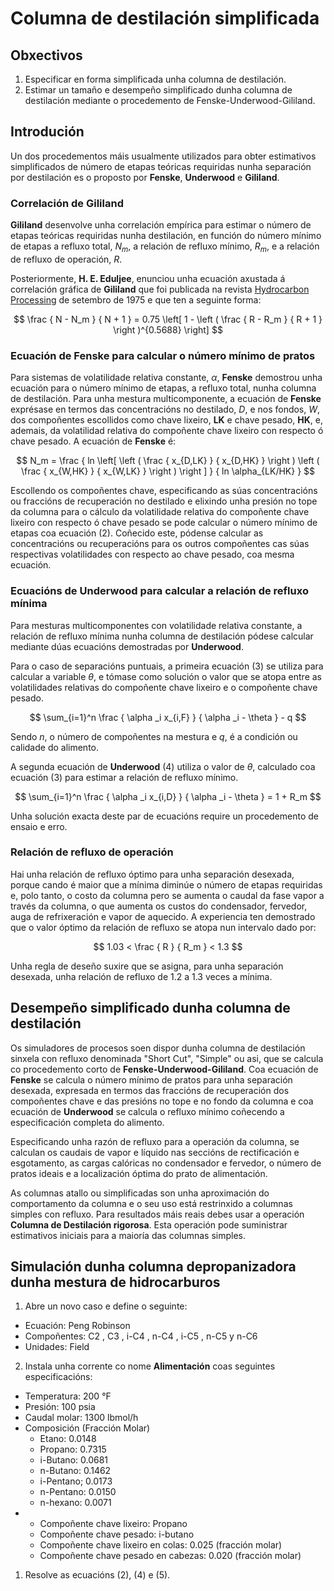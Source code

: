 # Columna de destilación simplificada
## Obxectivos
1. Especificar en forma simplificada unha columna de destilación.
2. Estimar un tamaño e desempeño simplificado dunha columna de destilación mediante o procedemento de Fenske-Underwood-Gililand.

## Introdución

Un dos procedementos máis usualmente utilizados para obter estimativos simplificados de número de etapas teóricas requiridas nunha separación por destilación es o proposto por **Fenske**, **Underwood** e **Gililand**.

### Correlación de Gililand

**Gililand** desenvolve unha correlación empírica para estimar o número de etapas teóricas requiridas nunha destilación, en función do número mínimo de etapas a refluxo total, $N_m$, a relación de refluxo mínimo, $R_m$, e a relación de refluxo de operación, $R$.

Posteriormente, **H. E. Eduljee**, enunciou unha ecuación axustada á correlación gráfica de
**Gililand** que foi publicada na revista [Hydrocarbon Processing](https://www.hydrocarbonprocessing.com/) de setembro de 1975 e que ten a seguinte forma:

$$
\frac { N - N_m } { N + 1 } = 0.75 \left[ 1 - \left ( \frac { R - R_m } { R + 1 } \right )^{0.5688} \right]
$$

### Ecuación de Fenske para calcular o número mínimo de pratos

Para sistemas de volatilidade relativa constante, $\alpha$, **Fenske** demostrou unha ecuación para o número mínimo de etapas, a refluxo total, nunha columna de destilación. Para unha mestura multicomponente, a ecuación de **Fenske** exprésase en termos das concentracións no destilado, $D$, e nos fondos, $W$, dos compoñentes escollidos como chave lixeiro, **LK** e chave pesado, **HK**, e, ademais, da volatilidad relativa do compoñente chave lixeiro con respecto ó chave pesado. A ecuación de **Fenske** é:

$$
N_m = \frac { ln \left[ \left ( \frac { x_{D,LK} } { x_{D,HK} } \right ) \left ( \frac { x_{W,HK} } { x_{W,LK} } \right ) \right ] } { ln \alpha_{LK/HK} }
$$

Escollendo os compoñentes chave, especificando as súas concentracións ou fraccións de recuperación no destilado e elixindo unha presión no tope da columna para o cálculo da volatilidade relativa do compoñente chave lixeiro con respecto ó chave pesado se pode calcular o número mínimo de etapas coa ecuación (2). Coñecido este, pódense calcular as  concentracións ou recuperacións para os outros compoñentes cas súas respectivas volatilidades con respecto ao chave pesado, coa mesma ecuación.

### Ecuacións de Underwood para calcular a relación de refluxo mínima

Para mesturas multicomponentes con volatilidade relativa constante, a relación de refluxo mínima nunha columna de destilación pódese calcular mediante dúas ecuacións demostradas por **Underwood**. 

Para o caso de separacións puntuais, a primeira ecuación (3) se utiliza para calcular a variable $\theta$, e tómase como solución o valor que se atopa entre as volatilidades relativas do compoñente chave lixeiro e o compoñente chave pesado.

$$
\sum_{i=1}^n \frac { \alpha _i x_{i,F} } { \alpha _i - \theta } - q
$$

Sendo $n$, o número de compoñentes na mestura e $q$, é a condición ou calidade do alimento.

A segunda ecuación de **Underwood** (4) utiliza o valor de $\theta$, calculado coa ecuación (3) para estimar a relación de refluxo mínimo.

$$
\sum_{i=1}^n \frac { \alpha _i x_{i,D} } { \alpha _i - \theta } = 1 + R_m
$$

Unha solución exacta deste par de ecuacións require un procedemento de ensaio e erro.

### Relación de refluxo de operación

Hai unha relación de refluxo óptimo para unha separación desexada, porque cando é maior que a mínima diminúe o número de etapas requiridas e, polo tanto, o costo da columna pero se aumenta o caudal da fase vapor a través da columna, o que aumenta os custos do condensador, fervedor, auga de refrixeración e vapor de aquecido. A experiencia ten  demostrado que o valor óptimo da relación de refluxo se atopa nun intervalo dado por:

$$
1.03 < \frac { R } { R_m } < 1.3
$$

Unha regla de deseño suxire que se asigna, para unha separación desexada, unha relación de
refluxo de 1.2 a 1.3 veces a mínima.

## Desempeño simplificado dunha columna de destilación

Os simuladores de procesos soen dispor dunha columna de destilación sinxela con refluxo denominada "Short Cut", "Simple" ou asi, que se calcula co procedemento corto de **Fenske-Underwood-Gililand**. Coa ecuación de **Fenske** se calcula o número mínimo de pratos para unha separación desexada, expresada en termos das fraccións de recuperación dos compoñentes chave e das presións no tope e no fondo da columna e coa ecuación de **Underwood** se calcula o refluxo mínimo coñecendo a especificación completa do alimento.

Especificando unha razón de refluxo para a operación da columna, se calculan os caudais de vapor e líquido nas seccións de rectificación e esgotamento, as cargas calóricas no condensador e fervedor, o número de pratos ideais e a localización óptima do prato de alimentación.

As columnas atallo ou simplificadas son unha aproximación do comportamento da columna e o seu uso está restrinxido a columnas simples con refluxo. Para resultados máis reais debes usar a operación **Columna de Destilación rigorosa**. Esta operación pode suministrar estimativos iniciais para a maioría das columnas simples.

## Simulación dunha columna depropanizadora dunha mestura de hidrocarburos

1. Abre un novo caso e define o seguinte:

* Ecuación: Peng Robinson
* Compoñentes: C2 , C3 , i-C4 , n-C4 , i-C5 , n-C5 y n-C6
* Unidades: Field

2. Instala unha corrente co nome **Alimentación** coas seguintes especificacións:

* Temperatura: 200 °F
* Presión: 100 psia
* Caudal molar: 1300 lbmol/h
* Composición (Fracción Molar)
  * Etano: 0.0148
  * Propano: 0.7315
  * i-Butano: 0.0681 
  * n-Butano: 0.1462
  * i-Pentano; 0.0173
  * n-Pentano: 0.0150
  * n-hexano: 0.0071
* * Compoñente chave lixeiro: Propano
  * Compoñente chave pesado: i-butano
  * Compoñente chave lixeiro en colas: 0.025 (fracción molar)
  * Compoñente chave pesado en cabezas: 0.020 (fracción molar)

1. Resolve as ecuacións (2), (4) e (5).